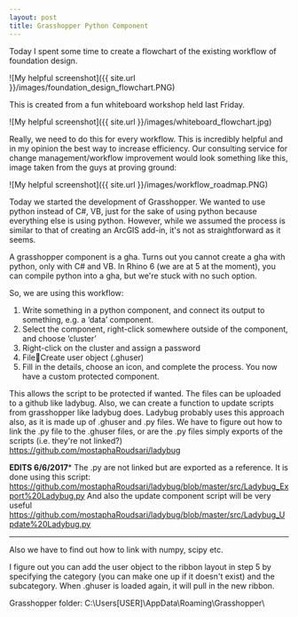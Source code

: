 ```yaml
---
layout: post
title: Grasshopper Python Component
---
```


Today I spent some time to create a flowchart of the existing workflow of foundation design.

![My helpful screenshot]({{ site.url }}/images/foundation_design_flowchart.PNG)

This is created from a fun whiteboard workshop held last Friday.

![My helpful screenshot]({{ site.url }}/images/whiteboard_flowchart.jpg)

Really, we need to do this for every workflow. This is incredibly helpful and in my opinion the best way to increase efficiency. Our consulting service for change management/workflow improvement would look something like this, image taken from the guys at proving ground:

![My helpful screenshot]({{ site.url }}/images/workflow_roadmap.PNG)


Today we started the development of Grasshopper. We wanted to use python instead of C#, VB, just for the sake of using python because everything else is using python. However, while we assumed the process is similar to that of creating an ArcGIS add-in, it's not as straightforward as it seems.

A grasshopper component is a gha. Turns out you cannot create a gha with python, only with C# and VB. In Rhino 6 (we are at 5 at the moment), you can compile python into a gha, but we're stuck with no such option.

So, we are using this workflow:
1.	Write something in a python component, and connect its output to something, e.g. a ‘data’ component. 
2.	Select the component, right-click somewhere outside of the component, and choose ‘cluster’
3.	Right-click on the cluster and assign a password
4.	FileCreate user object (.ghuser)
5.	Fill in the details, choose an icon, and complete the process. You now have a custom protected component. 

This allows the script to be protected if wanted. The files can be uploaded to a github like ladybug. Also, we can create a function to update scripts from grasshopper like ladybug does. Ladybug probably uses this approach also, as it is made up of .ghuser and .py files. We have to figure out how to link the .py file to the .ghuser files, or are the .py files simply exports of the scripts (i.e. they're not linked?)
https://github.com/mostaphaRoudsari/ladybug 

**EDITS 6/6/2017***
The .py are not linked but are exported as a reference. It is done using this script:
https://github.com/mostaphaRoudsari/ladybug/blob/master/src/Ladybug_Export%20Ladybug.py
And also the update component script will be very useful
https://github.com/mostaphaRoudsari/ladybug/blob/master/src/Ladybug_Update%20Ladybug.py
***


Also we have to find out how to link with numpy, scipy etc.

I figure out you can add the user object to the ribbon layout in step 5 by specifying the category (you can make one up if it doesn't exist) and the subcategory. When .ghuser is loaded again, it will pull in the new ribbon.

Grasshopper folder:
C:\Users\[USER]\AppData\Roaming\Grasshopper\

